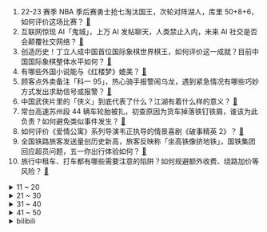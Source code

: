 1. 22-23 赛季 NBA 季后赛勇士抢七淘汰国王，次轮对阵湖人，库里 50+8+6，如何评价这场比赛？ [:link:](https://www.zhihu.com/question/598563729)
2. 互联网惊现 AI「鬼城」，上万 AI 发帖聊天，人类禁止入内，未来 AI 社交是否会颠覆社交网络？ [:link:](https://www.zhihu.com/question/598518906)
3. 创造历史！丁立人成中国首位国际象棋世界棋王，如何评价这一成就？目前中国国际象棋整体水平如何？ [:link:](https://www.zhihu.com/question/598541435)
4. 有哪些外国小说能与《红楼梦》媲美？ [:link:](https://www.zhihu.com/question/386481214)
5. 顾客点外卖备注「科一 95」，热心骑手报警闹乌龙，遇到紧急情况有哪些巧妙方式发出求助信号或报警？ [:link:](https://www.zhihu.com/question/598412361)
6. 中国武侠片里的「侠义」到底代表了什么？江湖有着什么样的意义？ [:link:](https://www.zhihu.com/question/596581402)
7. 常台高速苏州段 44 辆车轮胎被扎，初查原因为货车掉落铁钉铁屑，谁该为此负责？如何避免类似事件发生？ [:link:](https://www.zhihu.com/question/598395008)
8. 如何评价《爱情公寓》系列导演韦正执导的情景喜剧《破事精英 2》？ [:link:](https://www.zhihu.com/question/598194206)
9. 全国铁路旅客发送量创历史新高，旅客反映称「坐高铁像挤地铁」，国铁集团回应超员问题，五一你出行体验如何？ [:link:](https://www.zhihu.com/question/598512257)
10. 旅行中租车、打车都有哪些需要注意的陷阱？如何规避额外收费、绕路加价等风险？ [:link:](https://www.zhihu.com/question/597946359)
<details>
<summary>11 ~ 20</summary>

11. 阿基米德和国王下棋，要求用米填满 64 个方格，国王最后是怎么解决的？ [:link:](https://www.zhihu.com/question/380875083)
12. 今年以来云南大部、四川西南部等地降水较常年同期偏少 5 至 9 成，这意味着什么？将产生哪些影响？ [:link:](https://www.zhihu.com/question/598226345)
13. 社交焦虑最主要焦虑的是什么？ [:link:](https://www.zhihu.com/question/440644433)
14. 《崩坏：星穹铁道》里，“大守护者”可可利亚到底想靠星核做什么？ [:link:](https://www.zhihu.com/question/598472414)
15. 顶级投资者，为什么更喜欢熊市？ [:link:](https://www.zhihu.com/question/587450863)
16. 如何评价美剧《梦魇绝镇》？ [:link:](https://www.zhihu.com/question/517609351)
17. 慕容复为什么会高开低走？ [:link:](https://www.zhihu.com/question/598001512)
18. 如何评价《漫长的季节》第 11 集？其中有哪些值得关注的剧情点？ [:link:](https://www.zhihu.com/question/598522088)
19. 五一假期多地热门景区寸步难行，开启「人从众」模式，你那边情况如何？后悔出门了吗？ [:link:](https://www.zhihu.com/question/598482305)
20. 为什么《诡秘之主》里别的神都有自己途径里低等级的手下和信徒，而愚者没有？ [:link:](https://www.zhihu.com/question/484704087)
</details>
<details>
<summary>21 ~ 30</summary>

21. 90 后北漂女孩副业开淄博烧烤月入三十万，开张一个半月营业额猛翻二十倍，如何看待流量带来的「风口」？ [:link:](https://www.zhihu.com/question/597679629)
22. 美国得州拟鼓励教职员工「武装起来」，此举可能造成哪些严重后果？ [:link:](https://www.zhihu.com/question/598064065)
23. 你读过的最狂的诗词是什么？ [:link:](https://www.zhihu.com/question/598324057)
24. 如何评价《漫长的季节》第 8 集？其中有哪些值得关注的剧情点？ [:link:](https://www.zhihu.com/question/598094156)
25. 为什么没有人用塔式机箱装nas呢？ [:link:](https://www.zhihu.com/question/528553459)
26. 如何评价《长月烬明》第 31-32 集？其中有哪些值得关注的剧情点？ [:link:](https://www.zhihu.com/question/598521989)
27. 为什么合适的轻薄+高刷+好键盘笔记本那么难等？ [:link:](https://www.zhihu.com/question/598322602)
28. 二战的时候，加拿大和拉美在干嘛？ [:link:](https://www.zhihu.com/question/21511221)
29. 曼城今年若能成功拿下三冠，哈兰德金球稳了吧？ [:link:](https://www.zhihu.com/question/598258206)
30. 电影《灌篮高手》里，流川枫是不是笑了？ [:link:](https://www.zhihu.com/question/598244809)
</details>
<details>
<summary>31 ~ 40</summary>

31. 今年的五一有多「疯」？出行火爆的背后究竟是什么？ [:link:](https://www.zhihu.com/question/598482073)
32. 外交部回应美韩《华盛顿宣言》，称美方「挑动阵营对抗」「加剧半岛紧张局势」，该宣言还将造成哪些影响？ [:link:](https://www.zhihu.com/question/598101346)
33. 航司回应两乘客因座位纠纷高空发生抓扯，称「已和解，保留追究危害公共安全的权利」，如何看待此事？ [:link:](https://www.zhihu.com/question/598493620)
34. 古代世界肉搏战时如何区分敌我的？ [:link:](https://www.zhihu.com/question/28294046)
35. 玩音游的人反应这么快的诀窍是什么？ [:link:](https://www.zhihu.com/question/589630373)
36. 刘邦为什么不给戚夫人免死金牌，或让她随子就封、免受残害？ [:link:](https://www.zhihu.com/question/598361065)
37. 22-23 赛季 NBA 西部半决赛掘金 125:107 太阳，总比分 1:0，如何评价这场比赛？ [:link:](https://www.zhihu.com/question/598482060)
38. 《崩坏：星穹铁道》的剧情演出水平如何？符合你的预期吗？ [:link:](https://www.zhihu.com/question/598251837)
39. 《红楼梦》中有没有一道菜，让你感觉无比奢靡？ [:link:](https://www.zhihu.com/question/508546960)
40. 2023 年五一档首日，全国电影票房破 5 亿，你看了哪部电影？感觉怎么样？ [:link:](https://www.zhihu.com/question/598440899)
</details>
<details>
<summary>41 ~ 50</summary>

41. 叙利亚总统称「支持以人民币结算国家间贸易」，透露了哪些信息？ [:link:](https://www.zhihu.com/question/598544872)
42. 22-23 赛季英超利物浦 4:3 热刺上演神剧情，三球领先被绝平后反绝杀，如何评价这场比赛？ [:link:](https://www.zhihu.com/question/598551149)
43. 旅途中遇到财物丢失、强买强卖、坐地起价、隐形消费等情况，是否该第一时间报警？除此以外还有哪些维权渠道？ [:link:](https://www.zhihu.com/question/597946880)
44. 六大国有行一季度共赚近 3600 亿元，多家银行净息差持续收窄，如何解读此数据？反映了什么？ [:link:](https://www.zhihu.com/question/598495842)
45. 五一去露营，有哪些舒适又有风格的穿搭？ [:link:](https://www.zhihu.com/question/597671979)
46. 有没有什么电影，足以改变你对世界、人生或者价值的认知？ [:link:](https://www.zhihu.com/question/596584225)
47. 如何评价2023湖人完成黑七？ [:link:](https://www.zhihu.com/question/598401317)
48. 如何评价《原神》3.6版本活动「盛典与慧业」？ [:link:](https://www.zhihu.com/question/598057184)
49. 如果一种鱼进化出了二氧化硅或刚玉组成的鱼刺，那么吃它的水鸟会不会进化出氢氟酸胃酸？ [:link:](https://www.zhihu.com/question/596366542)
50. 《灌篮高手》里，流川枫知道赤木晴子爱慕他吗？ [:link:](https://www.zhihu.com/question/25949786)
</details><details>
<summary>bilibili</summary>

1. 没开玩笑  淄博已经进化到5.0版本了... [:link:](//www.bilibili.com/video/BV1BX4y1m7jP)
2. 我当爸爸了！ [:link:](//www.bilibili.com/video/BV1qh4y1n7C3)
3. 当你总觉得自己很独特时 [:link:](//www.bilibili.com/video/BV1eh41177oB)
4. 咱就是说，这是纯友谊，还是真爱情？ [:link:](//www.bilibili.com/video/BV1Vk4y1n7X1)
5. 哈哈，甲方破防了 [:link:](//www.bilibili.com/video/BV1Dg4y1L7hd)
6. 当你试图扼杀我的电竞精神时 你已经输了 [:link:](//www.bilibili.com/video/BV1VV4y1d7BK)
7. 看完4月新番，外星人连夜毁灭地球......【泛式】 [:link:](//www.bilibili.com/video/BV1gs4y1w7jK)
8. 一群up主在欢乐谷玩共享位置捉迷藏！效果爆炸！【最终集】 [:link:](//www.bilibili.com/video/BV1ph41177Mt)
9. 爷 青 回 ！丢人之旅！【森林之子#1】 [:link:](//www.bilibili.com/video/BV19M4y187ww)
10. 从上厕所的规则就知道挪威的男人地位如何了 [:link:](//www.bilibili.com/video/BV1bc411J7SR)
<details>
<summary>11 ~ 20</summary>

11. 蛋 [:link:](//www.bilibili.com/video/BV1pa4y157G9)
12. "挖错了坟，该拜哪尊神啊？！" [:link:](//www.bilibili.com/video/BV13c411n7r1)
13. 保  护  砂  隐  村 [:link:](//www.bilibili.com/video/BV11V4y1R7tD)
14. 【Minecraft】我们烧了张rtx4090,只为这300秒极致画面 [:link:](//www.bilibili.com/video/BV1Vk4y1n74b)
15. 做了一个赋予食物生命的盘子 [:link:](//www.bilibili.com/video/BV1ph41177H5)
16. 以前年轻人消费 VS 现在年轻人消费 [:link:](//www.bilibili.com/video/BV1F24y1F7Y5)
17. “有 种 你 试 试” [:link:](//www.bilibili.com/video/BV1Lk4y1n7dL)
18. “所以生命啊，它璀璨如歌” [:link:](//www.bilibili.com/video/BV1mm4y1y7zt)
19. 《 机 枪 模 拟 器 》 [:link:](//www.bilibili.com/video/BV1Jz4y1Y7tB)
20. 《崩坏：星穹铁道》启程庆典 [:link:](//www.bilibili.com/video/BV1Cg4y1L7fC)
</details>
<details>
<summary>21 ~ 30</summary>

21. 联合国正式入驻B站！ [:link:](//www.bilibili.com/video/BV1Am4y1C78m)
22. 20世纪的“哲学王”是谁？【奇葩小国46】 [:link:](//www.bilibili.com/video/BV19g4y177co)
23. 《原神》角色演示-「卡维：忱挚织穹」 [:link:](//www.bilibili.com/video/BV1MT411H7ia)
24. 提前感受五一的恐惧｜人真的好多啊啊啊！！ [:link:](//www.bilibili.com/video/BV1Do4y147GW)
25. [Choreography Video] SEVENTEEN - Super [:link:](//www.bilibili.com/video/BV1ea4y1V7RG)
26. 中年男性魅力比拼！ [:link:](//www.bilibili.com/video/BV1Tc411n7Qh)
27. 【亮记生物鉴定】网络热传生物鉴定48 [:link:](//www.bilibili.com/video/BV1Xh411j7yC)
28. Emotional Damage破防哥Steven He来B站啦！ [:link:](//www.bilibili.com/video/BV1Wa4y1V7j2)
29. 女版海贼王（分享一波奇奇怪怪的知识） [:link:](//www.bilibili.com/video/BV15o4y1t7hd)
30. 【黑塔】⚡你能忍受转圈圈的洗脑么⚡◑ω◐️⚡ [:link:](//www.bilibili.com/video/BV1BL411Y7iV)
</details>
<details>
<summary>31 ~ 40</summary>

31. 完了，这下解释不清楚了 [:link:](//www.bilibili.com/video/BV1FL411e7rt)
32. 喊口号就能让战士往上冲?解密战时政治动员有多复杂【思维实验室】 [:link:](//www.bilibili.com/video/BV1Qk4y177wj)
33. 芬兰内战中，红军为什么输给了白军？曼纳海姆(中)【历史调研室39】 [:link:](//www.bilibili.com/video/BV1Mm4y1C7Ge)
34. 《关于男朋友休假顺便带走了我腿这件事》 [:link:](//www.bilibili.com/video/BV1CM411G7XW)
35. 永远不要低估河南碳水！馍馍装一切，谁吃谁迷糊 [:link:](//www.bilibili.com/video/BV1wo4y1t7Am)
36. 一个视频看懂王莽的一生 [:link:](//www.bilibili.com/video/BV1Ao4y1t7CD)
37. 《 鸡 哥 天 下 第 一 》 [:link:](//www.bilibili.com/video/BV1am4y1175K)
38. 二刷许昌&胖东来！你们将会被他们的真诚而感动！ [:link:](//www.bilibili.com/video/BV1wM4y1h7y3)
39. 《明日方舟》限定干员「缪尔赛思」前瞻PV [:link:](//www.bilibili.com/video/BV1Zs4y1c7td)
40. 5斤的铁勺，60cm的铁锅，这道菜，很费手。。 [:link:](//www.bilibili.com/video/BV1cM411G7rL)
</details>
<details>
<summary>41 ~ 50</summary>

41. 【怒九】淦！你们的爱好…好帅啊！！ [:link:](//www.bilibili.com/video/BV1Qa4y1V7D6)
42. 全网公开我的浏览记录！！ [:link:](//www.bilibili.com/video/BV1Ph411L7xU)
43. 斗电子蛐蛐.品百味人生 [:link:](//www.bilibili.com/video/BV1EM411G7vq)
44. 求助大家 怎样可以把脸上的洗掉？ [:link:](//www.bilibili.com/video/BV1QV4y1R7W1)
45. 眼“色”游戏（押韵版） [:link:](//www.bilibili.com/video/BV17P411U7tp)
46. 五一期间可以白拿的6款皮肤：末日机甲和时之恋人可真香！ [:link:](//www.bilibili.com/video/BV1dM4y187gp)
47. 没有退网，只是坐上了轮椅 [:link:](//www.bilibili.com/video/BV1bg4y1L7jY)
48. 都什么年代，谁还用传统方式驱鬼？！！ [:link:](//www.bilibili.com/video/BV1Na4y15718)
49. 放假了！给你们来点恐怖故事！！ [:link:](//www.bilibili.com/video/BV1pz4y1Y7Vd)
50. 童年广告系列 [:link:](//www.bilibili.com/video/BV1vM4y187ha)
</details>
<details>
<summary>51 ~ 60</summary>

51. 奇行种，也没有多奇怪嘛…… [:link:](//www.bilibili.com/video/BV1fh41157au)
52. 这个技能有点刑！慢放百倍，三分钟学会飞牌绝技！ [:link:](//www.bilibili.com/video/BV1ks4y1c7sV)
53. 变身巫师！用我的咒语施展魔法！环球影城vlog [:link:](//www.bilibili.com/video/BV11L411h7k2)
54. 感受到了培育蔬菜这件事的重要性 [:link:](//www.bilibili.com/video/BV1sX4y1m7Xn)
55. 你眼中的“老阿姨”曾经也迷倒了整个世界！ [:link:](//www.bilibili.com/video/BV1Yg4y1L7AP)
56. 不愧是一群男的想出来的节目 [:link:](//www.bilibili.com/video/BV1ih4y1n7Hm)
57. 勾栏听曲说是 [:link:](//www.bilibili.com/video/BV1Kh4y1n7Lr)
58. 想做说唱领袖 [:link:](//www.bilibili.com/video/BV1oo4y147et)
59. 【星穹铁道】《踏上旅途》太短不够听？让我来扩写！！ [:link:](//www.bilibili.com/video/BV1Yg4y1L7EE)
60. 特殊感染者Boomer背景故事 [:link:](//www.bilibili.com/video/BV1gP41127ki)
</details>
<details>
<summary>61 ~ 70</summary>

61. 实拍立体机动装置！以梦为翅膀，翱翔于天际！ [:link:](//www.bilibili.com/video/BV1DX4y1m7Uf)
62. 【干货】如何像人类一样吃饭 [:link:](//www.bilibili.com/video/BV1pa4y157Bh)
63. 球2前69分钟究竟埋藏了多少细节？《流浪地球2》全片解析04 [:link:](//www.bilibili.com/video/BV1wV4y1d7hG)
64. 刮彩票决定自己的一日三餐！结果翻车了？ [:link:](//www.bilibili.com/video/BV1tm4y117dj)
65. 感谢大妈给新崩的空气刘海 [:link:](//www.bilibili.com/video/BV1JM411G7mA)
66. 天呐！结婚3周年，飞越9000公里的惊喜… [:link:](//www.bilibili.com/video/BV1f14y1o72H)
67. 狂躁！自残！自杀！梵高疯狂的真相，背后是人最深的绝望！ [:link:](//www.bilibili.com/video/BV14z4y1Y7XT)
68. 车迟国斗法下——渣熊作 [:link:](//www.bilibili.com/video/BV1uV4y1d7TT)
69. 爆肝统计！海绵宝宝一共做了多少蟹黄堡？ [:link:](//www.bilibili.com/video/BV1Us4y1c7Ac)
70. 被雪藏的《黑猫警长》原版大结局有多震惊？我找到了它隐藏的第6集和大结局… [:link:](//www.bilibili.com/video/BV1Dk4y177Yd)
</details>
<details>
<summary>71 ~ 80</summary>

71. 这段时间一直在忙茶叶，差点忘记自己会画画了！ [:link:](//www.bilibili.com/video/BV1rM4y187rM)
72. 银狼x三月七❤️互 撩 指 南！[A]ddiction【咬人猫】 [:link:](//www.bilibili.com/video/BV1Lh4y1n75E)
73. 追逐夏日的颜色 [:link:](//www.bilibili.com/video/BV1Xo4y147vx)
74. 滚 蛋 [:link:](//www.bilibili.com/video/BV13V4y1d7Ni)
75. ⚡我 爸 就 是 力 霸 天⚡ [:link:](//www.bilibili.com/video/BV1Ha4y1575S)
76. 准备改行去马戏团了 [:link:](//www.bilibili.com/video/BV1ph41177Ts)
77. 我，辛稼轩，大宋词龙，人间这一趟，万分遗憾 [:link:](//www.bilibili.com/video/BV1wL411e77T)
78. 不好意思 买到真的了 [:link:](//www.bilibili.com/video/BV1no4y1L7Ka)
79. 假如四大名著买了合订本是一种什么体验 [:link:](//www.bilibili.com/video/BV1nz4y1Y7pQ)
80. 【崩坏星穹铁道】谁才是平民最强光锥？全角色光锥排行榜！萌新必看的光锥搭配攻略！ [:link:](//www.bilibili.com/video/BV1wX4y1U76d)
</details>
<details>
<summary>81 ~ 90</summary>

81. 清洁游泳池到底有多解压？ [:link:](//www.bilibili.com/video/BV1rM4y1877T)
82. 公测130万星琼冲击全角色满命满精，这下又再创历史了 [:link:](//www.bilibili.com/video/BV1pa4y157zt)
83. 落魄特种兵酗酒度日，结识小萝莉重获新生，奥斯卡影帝覆灭黑帮 [:link:](//www.bilibili.com/video/BV1ss4y1R7PV)
84. 中国人的油纸伞撑的不是雨，撑的是五千年的文化自信！ [:link:](//www.bilibili.com/video/BV1Jh411778A)
85. 帅小伙自制淄博烧烤，不用去淄博也能吃爽啦！ [:link:](//www.bilibili.com/video/BV1Sz4y1a7tU)
86. 在20岁的青春里 要做80岁想起还会笑的事情 [:link:](//www.bilibili.com/video/BV1Js4y1R7wc)
87. 模仿一下这20年间女主戏中的形象和人设变化！猜猜都是哪些剧里的桥段？最后一个应该有模仿到位吧哈哈哈 [:link:](//www.bilibili.com/video/BV1AV4y1d73z)
88. 【崩坏星穹铁道】100W古老梦华全部抽完之后，我的账号变成了什么样子（朴实无华的崩坏星穹铁道视频 [:link:](//www.bilibili.com/video/BV19k4y1773F)
89. 人民文娱专访马嘉祺：要越来越喜欢这个世界 [:link:](//www.bilibili.com/video/BV1Fa4y157zM)
90. 朋友问我为什么对着恐怖游戏一直笑 [:link:](//www.bilibili.com/video/BV1Kc411n7D4)
</details>
<details>
<summary>91 ~ 100</summary>

91. 这个艺人的人设很真实啊.... [:link:](//www.bilibili.com/video/BV1YV4y1R7gR)
92. 【奇葩作业】《请 以 问 号 为 主 题 作 诗》答： [:link:](//www.bilibili.com/video/BV1Ja4y157Ur)
93. “所有人给我站一边，因为超人强我要发癫” [:link:](//www.bilibili.com/video/BV1mo4y157XS)
94. 魔都最贵商圈吃398一斤珍宝蟹，巨大蟹钳雪白蟹肉太过瘾！【凭啥这么贵ep60- 珍宝海鲜】 [:link:](//www.bilibili.com/video/BV1BM411G7hQ)
95. 离谱的法律咨询18 [:link:](//www.bilibili.com/video/BV1ps4y1R7FE)
96. 【时代少年团】《时代夏令营2》03： 决战深渊之底 [:link:](//www.bilibili.com/video/BV1vh41177Hz)
97. B站300W播放的整合包！这就是我梦寐以求的世界！ [:link:](//www.bilibili.com/video/BV1hL411h7uW)
98. 【星穹铁道丨白露】“雷电法王，在线除颤” [:link:](//www.bilibili.com/video/BV1s24y1F7ha)
99. 绅士情种 [:link:](//www.bilibili.com/video/BV18M411G7KS)
100. 【原神】竟能如此相似 [:link:](//www.bilibili.com/video/BV1Sk4y177RH)
</details></details>